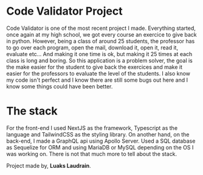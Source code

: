 # Code Validator Project

Code Validator is one of the most recent project I made. Everything started, once again at my high school, we got every course an exercice to give back in python. However, being a class of around 25 students, the professor has to go over each program, open the mail, download it, open it, read it, evaluate etc... And making it one time is ok, but making it 25 times at each class is long and boring. So this application is a problem solver, the goal is the make easier for the student to give back the exercices and make it easier for the professors to evaluate the level of the students. I also know my code isn't perfect and I know there are still some bugs out here and I know some things could have been better.

# The stack

For the front-end I used NextJS as the framework, Typescript as the language and TailwindCSS as the styling library. On another hand, on the back-end, I made a GraphQL api using Apollo Server. Used a SQL database as Sequelize for ORM and using MariaDB or MySQL depending on the OS I was working on. There is not that much more to tell about the stack.

Project made by, **Luaks Laudrain**.
